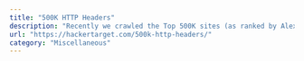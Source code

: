 ```yaml
---
title: "500K HTTP Headers"
description: "Recently we crawled the Top 500K sites (as ranked by Alexa). Following requests from readers we are making available the HTTP Headers for research purposes."
url: "https://hackertarget.com/500k-http-headers/"
category: "Miscellaneous"
---
```

